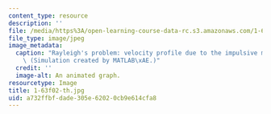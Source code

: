 ```yaml
---
content_type: resource
description: ''
file: /media/https%3A/open-learning-course-data-rc.s3.amazonaws.com/1-63-advanced-fluid-dynamics-of-the-environment-fall-2002/a732ffbfdade305e62020cb9e614cfa8_1-63f02-th.jpg
file_type: image/jpeg
image_metadata:
  caption: "Rayleigh's problem: velocity profile due to the impulsive motion of x-plane.\
    \ (Simulation created by MATLAB\xAE.)"
  credit: ''
  image-alt: An animated graph.
resourcetype: Image
title: 1-63f02-th.jpg
uid: a732ffbf-dade-305e-6202-0cb9e614cfa8
---
```

